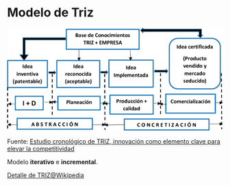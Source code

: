 # Modelo de Triz

![](/images/Figura-3-Modelo-de-innovacion-sistematica-basado-en-TRIZ-Fuente-Adaptado-de-Cordova.png)

Fuente: [Estudio cronológico de TRIZ, innovación como elemento clave para elevar la competitividad](https://www.researchgate.net/publication/311413410_Estudio_cronologico_de_TRIZ_en_Instituciones_de_Educacion_Superior_innovacion_como_elemento_clave_para_elevar_la_competitividad)

Modelo **iterativo** e **incremental**.

[Detalle de TRIZ@Wikipedia](https://es.wikipedia.org/wiki/TRIZ)